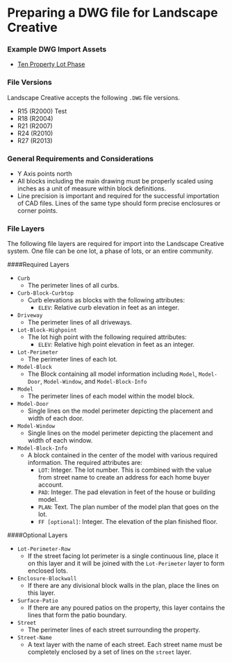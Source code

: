 # Preparing a DWG file for Landscape Creative

### Example DWG Import Assets
- [Ten Property Lot Phase](https://docs.google.com/uc?authuser=0&id=0B3rYq08ASaWWSmRFcVRWSXhycEU&export=download)

### File Versions

Landscape Creative accepts the following `.DWG` file versions. 

- R15 (R2000) Test
- R18 (R2004)
- R21 (R2007)
- R24 (R2010)
- R27 (R2013)

### General Requirements and Considerations

- Y Axis points north
- All blocks including the main drawing must be properly scaled using inches as a unit of measure within block definitions. 
- Line precision is important and required for the successful importation of CAD files. Lines of the same type should form precise enclosures or corner points.
    
### File Layers

The following file layers are required for import into the Landscape Creative system. One file can be one lot, a phase of lots, or an entire community. 

####Required Layers

- `Curb`
    - The perimeter lines of all curbs. 
- `Curb-Block-Curbtop`
    - Curb elevations as blocks with the following attributes:
        - `ELEV`: Relative curb elevation in feet as an integer. 
- `Driveway`
    - The perimeter lines of all driveways.
- `Lot-Block-Highpoint`
    - The lot high point with the following required attributes:
        - `ELEV`: Relative high point elevation in feet as an integer.
- `Lot-Perimeter`
    - The perimeter lines of each lot.  
- `Model-Block`
    - The Block containing all model information including `Model`, `Model-Door`, `Model-Window`, and `Model-Block-Info` 
- `Model`
    - The perimeter lines of each model within the model block.  
- `Model-Door`
    - Single lines on the model perimeter depicting the placement and width of each door.
- `Model-Window`
    - Single lines on the model perimeter depicting the placement and width of each window.
- `Model-Block-Info`
    - A block contained in the center of the model with various required information. The required attributes are:
        - `LOT`: Integer. The lot number. This is combined with the value from street name to create an address for each home buyer account. 
        - `PAD`: Integer. The pad elevation in feet of the house or building model.
        - `PLAN`: Text. The plan number of the model plan that goes on the lot.
        - `FF [optional]`: Integer. The elevation of the plan finished floor.

####Optional Layers
- `Lot-Perimeter-Row`
    - If the street facing lot perimeter is a single continuous line, place it on this layer and it will be joined with the `Lot-Perimeter` layer to form enclosed lots.
- `Enclosure-Blockwall`
    - If there are any divisional block walls in the plan, place the lines on this layer.
- `Surface-Patio`
    - If there are any poured patios on the property, this layer contains the lines that form the patio boundary.
- `Street`
    - The perimeter lines of each street surrounding the property. 
- `Street-Name`
    - A text layer with the name of each street. Each street name must be completely enclosed by a set of lines on the `street` layer.  
    
    
